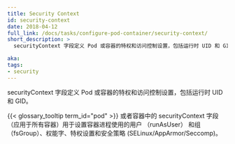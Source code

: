 ```yaml
---
title: Security Context
id: security-context
date: 2018-04-12
full_link: /docs/tasks/configure-pod-container/security-context/
short_description: >
  securityContext 字段定义 Pod 或容器的特权和访问控制设置，包括运行时 UID 和 GID。

aka: 
tags:
- security
---
```


<!--
---
title: Security Context
id: security-context
date: 2018-04-12
full_link: /docs/tasks/configure-pod-container/security-context/
short_description: >
  The securityContext field defines privilege and access control settings for a Pod or Container, including the runtime UID and GID.

aka: 
tags:
- security
---
-->

<!--
 The securityContext field defines privilege and access control settings for a Pod or Container, including the runtime UID and GID.
-->
securityContext 字段定义 Pod 或容器的特权和访问控制设置，包括运行时 UID 和 GID。

<!--more--> 

<!--
The securityContext field in a {{< glossary_tooltip term_id="pod" >}} (applying to all containers) or container is used to set the user (runAsUser) and group (fsGroup), capabilities, privilege settings, and security policies (SELinux/AppArmor/Seccomp) that container processes use.
-->
{{< glossary_tooltip term_id="pod" >}} 或者容器中的 securityContext 字段（应用于所有容器）用于设置容器进程使用的用户 （runAsUser） 和组 （fsGroup）、权能字、特权设置和安全策略 (SELinux/AppArmor/Seccomp)。





